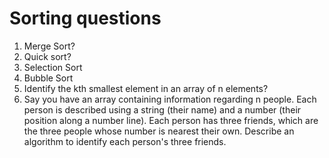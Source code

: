 # Sorting questions

1. Merge Sort?
2. Quick sort?
3. Selection Sort
4. Bubble Sort
5. Identify the kth smallest element in an array of n elements?
6. Say you have an array containing information regarding n people. Each person is
described using a string (their name) and a number (their position along a number
line). Each person has three friends, which are the three people whose number is
nearest their own. Describe an algorithm to identify each person's three friends.
